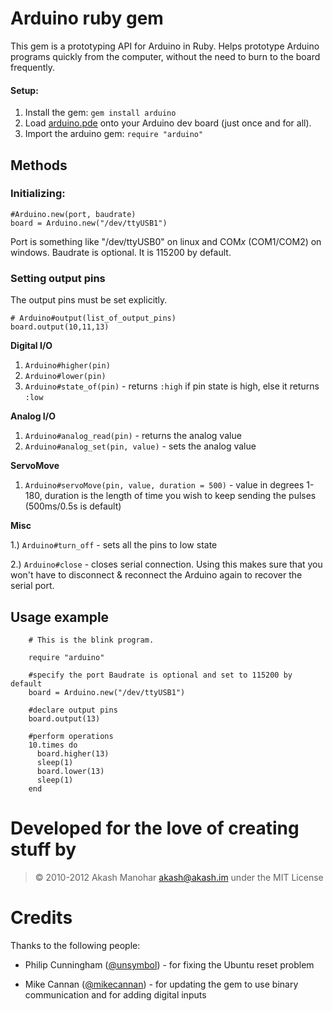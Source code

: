 # Arduino ruby gem

This gem is a prototyping API for Arduino in Ruby. Helps prototype Arduino programs quickly from the computer, without the need to burn to the board frequently.

#### Setup:
1. Install the gem: `gem install arduino`
2. Load [arduino.pde](https://github.com/HashNuke/arduino/raw/master/arduino.pde) onto your Arduino dev board (just once and for all).
3. Import the arduino gem: `require "arduino"`

## Methods

### Initializing:

	#Arduino.new(port, baudrate)
	board = Arduino.new("/dev/ttyUSB1")

Port is something like "/dev/ttyUSB0" on linux and COM*x* (COM1/COM2) on windows. Baudrate is optional. It is 115200 by default.

### Setting output pins

The output pins must be set explicitly. 

    # Arduino#output(list_of_output_pins)
    board.output(10,11,13)


**Digital I/O**

1. `Arduino#higher(pin)`
2. `Arduino#lower(pin)`
3. `Arduino#state_of(pin)` - returns `:high` if pin state is high, else it returns `:low`

**Analog I/O**

1. `Arduino#analog_read(pin)` - returns the analog value
2. `Arduino#analog_set(pin, value)` - sets the analog value

**ServoMove**

1. `Arduino#servoMove(pin, value, duration = 500)` - value in degrees 1-180, duration is the length of time you wish to keep sending the pulses (500ms/0.5s is default)

**Misc**

1.) `Arduino#turn_off` - sets all the pins to low state

2.) `Arduino#close` - closes serial connection. Using this makes sure that you won't have to disconnect & reconnect the Arduino again to recover the serial port.

## Usage example

		# This is the blink program.

		require "arduino"

		#specify the port Baudrate is optional and set to 115200 by default
		board = Arduino.new("/dev/ttyUSB1")

		#declare output pins
		board.output(13)

		#perform operations
		10.times do
		  board.higher(13)
		  sleep(1)
		  board.lower(13)
		  sleep(1)
		end

# Developed for the love of creating stuff by
> &copy; 2010-2012 Akash Manohar <akash@akash.im>
> under the MIT License

# Credits

Thanks to the following people:

* Philip Cunningham ([@unsymbol](http://github.com/unsymbol)) - for fixing the Ubuntu reset problem

* Mike Cannan ([@mikecannan](http://github.com/mikecannan)) - for updating the gem to use binary communication and for adding digital inputs

